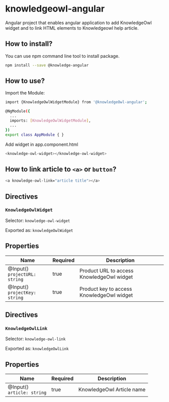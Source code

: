 # knowledgeowl-angular

Angular project that enables angular application to add KnowledgeOwl widget and to link HTML elements to Knowledgeowl help article.

## How to install?

You can use npm command line tool to install package.

```sh
npm install --save @knowledge-angular
```

## How to use?

Import the Module:

```sh
import {KnowledgeOwlWidgetModule} from '@knowledgeOwl-angular';

@NgModule({
  ...
  imports: [KnowledgeOwlWidgetModule],
  ...
})
export class AppModule { }
```

Add widget in app.component.html

```sh
<knowledge-owl-widget></knowledge-owl-widget>
```

## How to link article to `<a>` or `button`?

```sh
<a knowledge-owl-link="article title"></a>
```

## Directives

### `KnowledgeOwlWidget`

Selector: `knowledge-owl-widget`

Exported as: `knowledgeOwlWidget`

## Properties

| Name                               | Required | Description                               |
| ---------------------------------- | -------- | ----------------------------------------- |
| @Input() <br/>`projectURL: string` | true     | Product URL to access KnowledgeOwl widget |
| @Input() <br/>`projectKey: string` | true     | Product key to access KnowledgeOwl widget |

## Directives

### `KnowledgeOwlLink`

Selector: `knowledge-owl-link`

Exported as: `knowledgeOwlLink`

## Properties

| Name                            | Required | Description               |
| ------------------------------- | -------- | ------------------------- |
| @Input() <br/>`article: string` | true     | KnowledgeOwl Article name |
